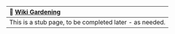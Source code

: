 | :seedling: **[Wiki Gardening](/Tech-Ref/Wiki/Wiki-Gardening)** |
|:-|
| This is a stub page, to be completed later - as needed. |
